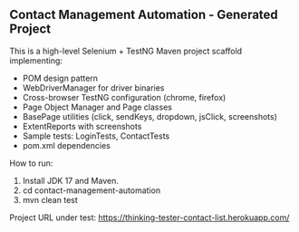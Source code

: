 Contact Management Automation - Generated Project
---------------------------------------
This is a high-level Selenium + TestNG Maven project scaffold implementing:
- POM design pattern
- WebDriverManager for driver binaries
- Cross-browser TestNG configuration (chrome, firefox)
- Page Object Manager and Page classes
- BasePage utilities (click, sendKeys, dropdown, jsClick, screenshots)
- ExtentReports with screenshots
- Sample tests: LoginTests, ContactTests
- pom.xml dependencies

How to run:
1. Install JDK 17 and Maven.
2. cd contact-management-automation
3. mvn clean test

Project URL under test:
https://thinking-tester-contact-list.herokuapp.com/
